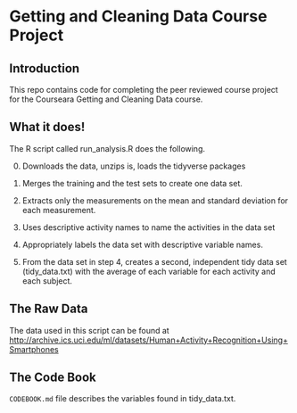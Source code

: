 # Getting and Cleaning Data Course Project

Introduction
------------

This repo contains code for completing the peer reviewed course project for the Courseara Getting and Cleaning Data course.


What it does!
-------------

The R script called run_analysis.R does the following.

0. Downloads the data, unzips is, loads the tidyverse packages

1. Merges the training and the test sets to create one data set.

2. Extracts only the measurements on the mean and standard deviation for each measurement.

3. Uses descriptive activity names to name the activities in the data set

4. Appropriately labels the data set with descriptive variable names.

5. From the data set in step 4, creates a second, independent tidy data set (tidy_data.txt) with the average of each variable for each activity and each subject.

The Raw Data
------------

The data used in this script can be found at http://archive.ics.uci.edu/ml/datasets/Human+Activity+Recognition+Using+Smartphones

The Code Book
-------------
`CODEBOOK.md` file describes the variables found in tidy_data.txt.
